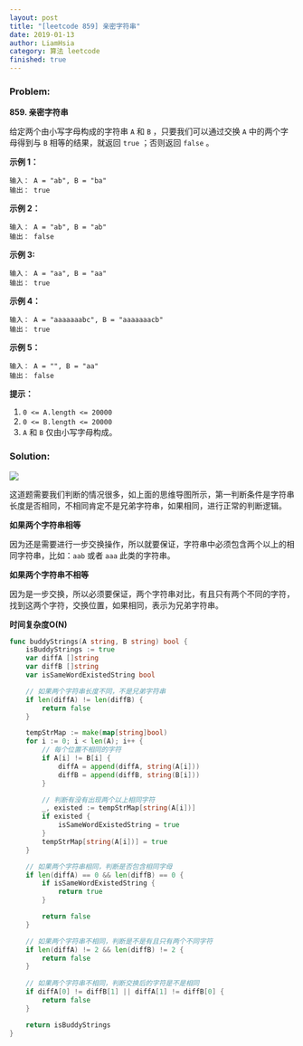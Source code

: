 ```yaml
---
layout: post
title: "[leetcode 859] 亲密字符串"
date: 2019-01-13
author: LiamHsia
category: 算法 leetcode
finished: true
---
```




### Problem:

**859. 亲密字符串**

给定两个由小写字母构成的字符串 `A` 和 `B` ，只要我们可以通过交换 `A` 中的两个字母得到与 `B` 相等的结果，就返回 `true` ；否则返回 `false` 。

**示例 1：**

```
输入： A = "ab", B = "ba"
输出： true
```

**示例 2：**

```
输入： A = "ab", B = "ab"
输出： false
```

**示例 3:**

```
输入： A = "aa", B = "aa"
输出： true
```

**示例 4：**

```
输入： A = "aaaaaaabc", B = "aaaaaaacb"
输出： true
```

**示例 5：**

```
输入： A = "", B = "aa"
输出： false
```

**提示：**

1. `0 <= A.length <= 20000`
2. `0 <= B.length <= 20000`
3. `A` 和 `B` 仅由小写字母构成。



### Solution:

![](http://liam-images.oss-cn-shanghai.aliyuncs.com/2019-01-14-%E5%85%84%E5%BC%9F%E5%AD%97%E7%AC%A6%E4%B8%B2-1.png)

这道题需要我们判断的情况很多，如上面的思维导图所示，第一判断条件是字符串长度是否相同，不相同肯定不是兄弟字符串，如果相同，进行正常的判断逻辑。

**如果两个字符串相等**

因为还是需要进行一步交换操作，所以就要保证，字符串中必须包含两个以上的相同字符串，比如：`aab` 或者 `aaa` 此类的字符串。

**如果两个字符串不相等**

因为是一步交换，所以必须要保证，两个字符串对比，有且只有两个不同的字符，找到这两个字符，交换位置，如果相同，表示为兄弟字符串。



**时间复杂度O(N)**

```go
func buddyStrings(A string, B string) bool {
	isBuddyStrings := true
	var diffA []string
	var diffB []string
	var isSameWordExistedString bool

	// 如果两个字符串长度不同，不是兄弟字符串
	if len(diffA) != len(diffB) {
		return false
	}

	tempStrMap := make(map[string]bool)
	for i := 0; i < len(A); i++ {
		// 每个位置不相同的字符
		if A[i] != B[i] {
			diffA = append(diffA, string(A[i]))
			diffB = append(diffB, string(B[i]))
		}

		// 判断有没有出现两个以上相同字符
		_, existed := tempStrMap[string(A[i])]
		if existed {
			isSameWordExistedString = true
		}
		tempStrMap[string(A[i])] = true
	}

	// 如果两个字符串相同，判断是否包含相同字母
	if len(diffA) == 0 && len(diffB) == 0 {
		if isSameWordExistedString {
			return true
		}

		return false
	}

    // 如果两个字符串不相同，判断是不是有且只有两个不同字符
	if len(diffA) != 2 && len(diffB) != 2 {
		return false
	}
	
    // 如果两个字符串不相同，判断交换后的字符是不是相同
	if diffA[0] != diffB[1] || diffA[1] != diffB[0] {
		return false
	}

	return isBuddyStrings
}

```

